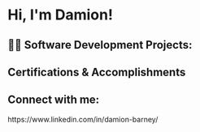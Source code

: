<h1>Hi, I'm Damion! </h1>

<h2>👨‍💻 Software Development Projects:</h2>

<h2> Certifications & Accomplishments </h2>


<h2> Connect with me:</h2>
https://www.linkedin.com/in/damion-barney/

<!--
**joshmadakor1/joshmadakor1** is a ✨ _special_ ✨ repository because its `README.md` (this file) appears on your GitHub profile.

Here are some ideas to get you started:

- 🔭 I’m currently working on ...
- 🌱 I’m currently learning ...
- 👯 I’m looking to collaborate on ...
- 🤔 I’m looking for help with ...
- 💬 Ask me about ...
- 📫 How to reach me: ...
- 😄 Pronouns: ...
- ⚡ Fun fact: ...
-->
